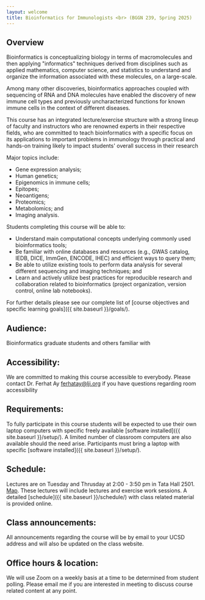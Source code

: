 ```yaml
---
layout: welcome
title: Bioinformatics for Immunologists <br> (BGGN 239, Spring 2025)
---
```


## Overview
Bioinformatics is conceptualizing biology in terms of macromolecules and then applying "informatics" techniques derived from disciplines such as applied mathematics, computer science, and statistics to understand and organize the information associated with these molecules, on a large-scale.

Among many other discoveries, bioinformatics approaches coupled with sequencing of RNA and DNA molecules have enabled the discovery of new immune cell types and previously uncharacterized functions for known immune cells in the context of different diseases.

This course has an integrated lecture/exercise structure with a strong lineup of faculty and instructors who are renowned experts in their respective fields, who are committed to teach bioinformatics with a specific focus on its applications to important problems in immunology through practical and hands-on training likely to impact students' overall success in their research

Major topics include:

- Gene expression analysis; 
- Human genetics; 
- Epigenomics in immune cells; 
- Epitopes; 
- Neoantigens; 
- Proteomics; 
- Metabolomics; and 
- Imaging analysis.  

 Students completing this course will be able to:

- Understand main computational concepts underlying commonly used bioinformatics tools; 
- Be familiar with online databases and resources (e.g., GWAS catalog, IEDB, DICE, ImmGen, ENCODE, IHEC) and efficient ways to query them; 
- Be able to utilize existing tools to perform data analysis for several different sequencing and imaging techniques; and
- Learn and actively utilize best practices for reproducible research and collaboration related to bioinformatics (project organization, version control, online lab notebooks).

For further details please see our complete list of [course objectives and specific learning goals]({{ site.baseurl }}/goals/).

## Audience: 
Bioinformatics graduate students and others familiar with   

## Accessibility:  
We are committed to making this course accessible to everybody. Please contact Dr. Ferhat Ay <ferhatay@lji.org> if you have questions regarding room accessibility


## Requirements: 
To fully participate in this course students will be expected to use their own laptop computers with specific freely available [software installed]({{ site.baseurl }}/setup/). A limited number of classroom computers are also available should the need arise. Participants must bring a laptop with specific [software installed]({{ site.baseurl }}/setup/).  

## Schedule:  
Lectures are on Tuesday and Thrusday at 2:00 - 3:50 pm in Tata Hall 2501. [Map](https://map.concept3d.com/?id=1005#!ct/18312?m/359878?s/TATA_Main).  These lectures will include lectures and exercise work sessions. A detailed [schedule]({{ site.baseurl }}/schedule/) with class related material is provided online.  

## Class announcements:  
All announcements regarding the course will be by email to your UCSD address and will also be updated on the class website.

## Office hours & location:  
We will use Zoom on a weekly basis at a time to be determined from student polling. Please email me if you are interested in meeting to discuss course related content at any point.
